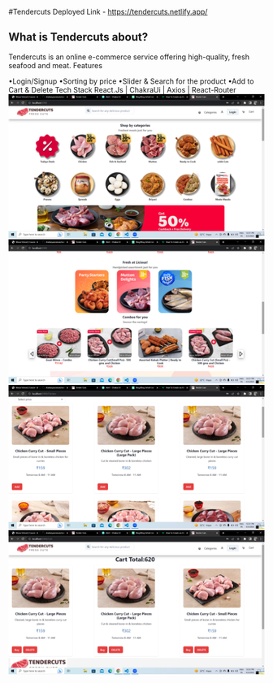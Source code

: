 #Tendercuts
Deployed Link - https://tendercuts.netlify.app/
  ## What is Tendercuts about?
   Tendercuts is an online e-commerce service offering high-quality, fresh seafood and meat.
    Features 

•Login/Signup
•Sorting by price
•Slider & Search for the product
•Add to Cart & Delete
Tech Stack
React.Js | ChakraUi | Axios | React-Router
![Alt text](image/Screenshot%20(71).png)
![Alt text](image/Screenshot%20(72).png)
![Alt text](image/Screenshot%20(73).png)
![Alt text](image/Screenshot%20(74).png)
